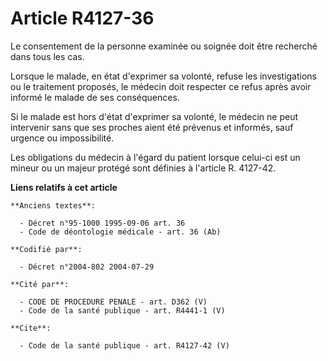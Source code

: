# Article R4127-36

Le consentement de la personne examinée ou soignée doit être recherché dans tous les cas. 

Lorsque le malade, en état d'exprimer sa volonté, refuse les investigations ou le traitement proposés, le médecin doit
respecter ce refus après avoir informé le malade de ses conséquences. 

Si le malade est hors d'état d'exprimer sa volonté, le médecin ne peut intervenir sans que ses proches aient été prévenus et
informés, sauf urgence ou impossibilité. 

Les obligations du médecin à l'égard du patient lorsque celui-ci est un mineur ou un majeur protégé sont définies à l'article
R. 4127-42.

**Liens relatifs à cet article**

	**Anciens textes**:

	  - Décret n°95-1000 1995-09-06 art. 36
	  - Code de déontologie médicale - art. 36 (Ab)

	**Codifié par**:

	  - Décret n°2004-802 2004-07-29

	**Cité par**:

	  - CODE DE PROCEDURE PENALE - art. D362 (V)
	  - Code de la santé publique - art. R4441-1 (V)

	**Cite**:

	  - Code de la santé publique - art. R4127-42 (V)
